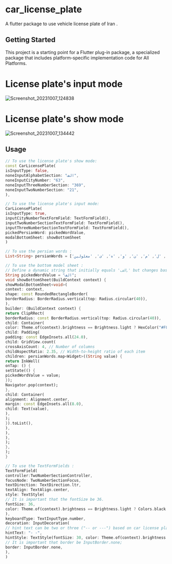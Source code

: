 # car_license_plate

A flutter package to use vehicle license plate of Iran .

## Getting Started

This project is a starting point for a Flutter plug-in package, a specialized package that includes platform-specific implementation code for All Platforms.

# License plate's input mode
![Screenshot_20231007_124838](https://github.com/ashkanbmn/car_license_plate/assets/74037732/b0b20222-456d-4443-abf2-fd567cfcbcd3)


# License plate's show mode
![Screenshot_20231007_134442](https://github.com/ashkanbmn/car_license_plate/assets/74037732/cbe9d87d-7a24-4a7a-ae23-89671d03b3dc)


## Usage

```dart
// To use the license plate's show mode:
const CarLicensePlate(
isInputType: false,
noneInputAlphabetSection: "الف",
noneInputCityNumber: "63",
noneInputThreeNumberSection: "369",
noneInputTwoNumberSection: "21",
),

// To use the license plate's input mode:
CarLicensePlate(
isInputType: true,
inputCityNumberTextFormField: TextFormField(),
inputTwoNumberSectionTextFormField: TextFormField(),
inputThreeNumberSectionTextFormField: TextFormField(),
pickedPersianWord: pickedWordValue,
modalBottomSheet: showBottomSheet
)

// To use the persian words :
List<String> persianWords = ['الف', 'ب', 'پ', 'ت', 'ث', 'ج', 'چ', 'ح', 'خ', 'د', 'ذ', 'ر', 'ز', 'ژ', 'س', 'ش', 'ص', 'ض', 'ط', 'ظ', 'ع', 'غ', 'ف', 'ق', 'ک', 'گ', 'ل', 'م', 'ن', 'و', 'ه', 'ی', 'معلولین'];

// To use the bottom model sheet : 
// Define a dynamic string that initially equals 'الف,' but changes based on the tap value.
String pickedWordValue = "الف";
void showBottomSheet(BuildContext context) {
showModalBottomSheet<void>(
context: context,
shape: const RoundedRectangleBorder(
borderRadius: BorderRadius.vertical(top: Radius.circular(40)),
),
builder: (BuildContext context) {
return ClipRRect(
borderRadius: const BorderRadius.vertical(top: Radius.circular(40)),
child: Container(
color: Theme.of(context).brightness == Brightness.light ? HexColor("#F8F8F8") : HexColor("#272727"),
child: Padding(
padding: const EdgeInsets.all(24.0),
child: GridView.count(
crossAxisCount: 4, // Number of columns
childAspectRatio: 2.35, // Width-to-height ratio of each item
children: persianWords.map<Widget>((String value) {
return InkWell(
onTap: () {
setState(() {
pickedWordValue = value;
});
Navigator.pop(context);
},
child: Container(
alignment: Alignment.center,
margin: const EdgeInsets.all(8.0),
child: Text(value),
),
);
}).toList(),
),
),
),
);
},
);
}

// To use the TextFormFields : 
TextFormField(
controller:TwoNumberSectionController,
focusNode: TwoNumberSectionFocus,
textDirection: TextDirection.ltr,
textAlign: TextAlign.center,
style: TextStyle(
// It is important that the fontSize be 36.
fontSize: 36,
color: Theme.of(context).brightness == Brightness.light ? Colors.black : Colors.white,
),
keyboardType: TextInputType.number,
decoration: InputDecoration(
// hint text can be two or three ("-- or ---") based on car license plate's Section
hintText: "- -",
hintStyle: TextStyle(fontSize: 30, color: Theme.of(context).brightness == Brightness.light ? Colors.black : Colors.white),
// It is important that border be InputBorder.none;
border: InputBorder.none,
),
)

```
